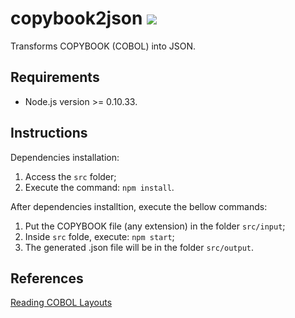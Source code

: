 # copybook2json <img src="https://img.shields.io/badge/Project%20Stage-Development-yellowgreen.svg" />
Transforms COPYBOOK (COBOL) into JSON.

## Requirements
* Node.js version >= 0.10.33.

## Instructions
Dependencies installation:
1. Access the `src` folder;
2. Execute the command: `npm install`.  

After dependencies installtion, execute the bellow commands:
1. Put the COPYBOOK file (any extension) in the folder `src/input`;
2. Inside `src` folde, execute: `npm start`;
3. The generated .json file will be in the folder `src/output`.

## References
[Reading COBOL Layouts](http://www.3480-3590-data-conversion.com/article-reading-cobol-layouts-1.html)